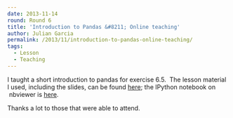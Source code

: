 ```yaml
---
date: 2013-11-14
round: Round 6
title: 'Introduction to Pandas &#8211; Online teaching'
author: Julian Garcia
permalink: /2013/11/introduction-to-pandas-online-teaching/
tags:
  - Lesson
  - Teaching
---
```

I taught a short introduction to pandas for exercise 6.5.  The lesson material I used, including the slides, can be found [here][1]; the IPython notebook on  nbviewer is [here][2].

Thanks a lot to those that were able to attend.

&nbsp;

&nbsp;

&nbsp;

&nbsp;

 [1]: https://github.com/juliangarcia/education/tree/master/pandas
 [2]: http://nbviewer.ipython.org/urls/raw.github.com/juliangarcia/education/master/pandas/introduction_to_pandas.ipynb

